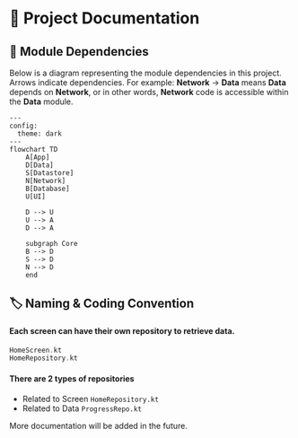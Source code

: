 # 📖 Project Documentation

## 🔗 Module Dependencies
Below is a diagram representing the module dependencies in this project. Arrows indicate dependencies.
For example: **Network** → **Data** means **Data** depends on **Network**, or in other words, **Network**
code is accessible within the **Data** module.

```mermaid
---
config:
  theme: dark
---
flowchart TD
    A[App]
    D[Data]
    S[Datastore]
    N[Network]
    B[Database]
    U[UI]

    D --> U
    U --> A
    D --> A

    subgraph Core
    B --> D
    S --> D
    N --> D
    end
```


## 🏷️ Naming & Coding Convention
#### Each screen can have their own repository to retrieve data.
```kotlin
HomeScreen.kt
HomeRepository.kt
```

#### There are 2 types of repositories
   * Related to Screen `HomeRepository.kt`
   * Related to Data `ProgressRepo.kt`

More documentation will be added in the future.

